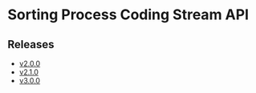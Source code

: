 # Sorting Process Coding Stream API

## Releases

- [v2.0.0](https://TechSysApi.github.io/sorting-process-coding-stream-api-dist/v2.0.0/ui/?url=../complete-api.yaml)
- [v2.1.0](https://TechSysApi.github.io/sorting-process-coding-stream-api-dist/v2.1.0/ui/?url=../complete-api.yaml)
- [v3.0.0](https://TechSysApi.github.io/sorting-process-coding-stream-api-dist/v3.0.0/ui/?url=../complete-api.yaml)
